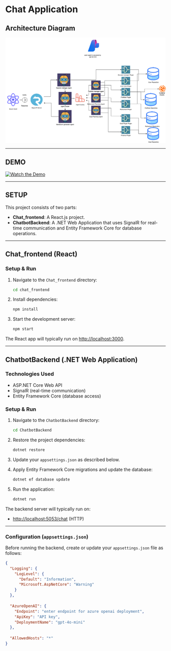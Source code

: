 # Chat Application

## Architecture Diagram

![Architecture Diagram](./architecture.png)

---

## DEMO

[![Watch the Demo](https://img.youtube.com/vi/X02VpDgd2Pk/maxresdefault.jpg)](https://youtu.be/nrkfGGU1mfg?feature=shared)

---

## SETUP

This project consists of two parts:
- **Chat_frontend**: A React.js project.
- **ChatbotBackend**: A .NET Web Application that uses SignalR for real-time communication and Entity Framework Core for database operations.

---

## Chat_frontend (React)

### Setup & Run

1. Navigate to the `Chat_frontend` directory:

    ```bash
    cd chat_frontend
    ```

2. Install dependencies:

    ```bash
    npm install
    ```

3. Start the development server:

    ```bash
    npm start
    ```

The React app will typically run on [http://localhost:3000](http://localhost:3000).

---

## ChatbotBackend (.NET Web Application)

### Technologies Used

- ASP.NET Core Web API
- SignalR (real-time communication)
- Entity Framework Core (database access)

### Setup & Run

1. Navigate to the `ChatbotBackend` directory:

    ```bash
    cd ChatbotBackend
    ```

2. Restore the project dependencies:

    ```bash
    dotnet restore
    ```

3. Update your `appsettings.json` as described below.

4. Apply Entity Framework Core migrations and update the database:

    ```bash
    dotnet ef database update
    ```

5. Run the application:

    ```bash
    dotnet run
    ```

The backend server will typically run on:
- [http://localhost:5053/chat]((http://localhost:5053/chat)) (HTTP)

---

### Configuration (`appsettings.json`)

Before running the backend, create or update your `appsettings.json` file as follows:

```json
{
  "Logging": {
    "LogLevel": {
      "Default": "Information",
      "Microsoft.AspNetCore": "Warning"
    }
  },

  "AzureOpenAI": {
    "Endpoint": "enter endpoint for azure openai deployment",
    "ApiKey": "API key",
    "DeploymentName": "gpt-4o-mini"
  },
  
  "AllowedHosts": "*"
}

